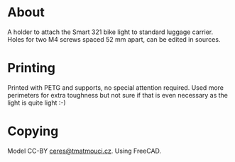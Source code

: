 # About

A holder to attach the Smart 321 bike light to standard luggage carrier.
Holes for two M4 screws spaced 52 mm apart, can be edited in sources.

# Printing

Printed with PETG and supports, no special attention required.
Used more perimeters for extra toughness but not sure if that
is even necessary as the light is quite light :-)

# Copying

Model CC-BY ceres@tmatmouci.cz.
Using FreeCAD.
